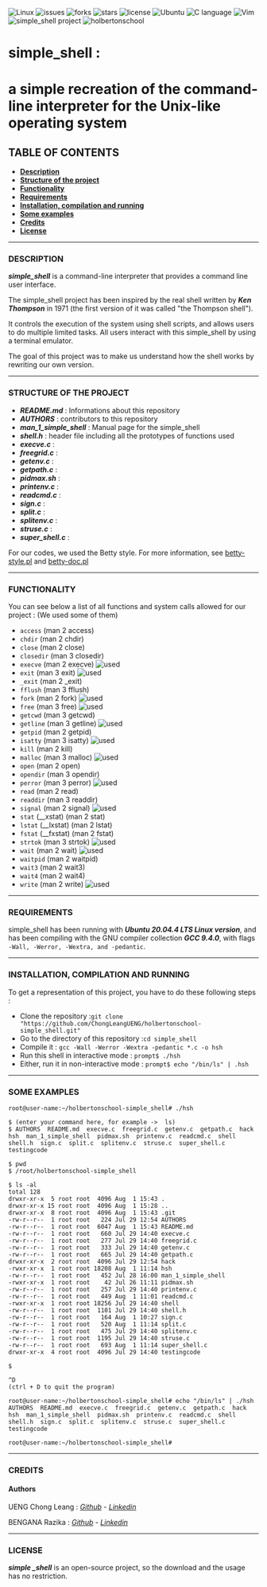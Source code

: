 ![Linux](https://cdn.comparitech.com/wp-content/uploads/2018/08/Linux-Shell-Getting-Started-1.jpg)
![issues](https://img.shields.io/github/issues/ChongLeangUENG/holbertonschool-simple_shell)
![forks](https://img.shields.io/github/forks/ChongLeangUENG/holbertonschool-simple_shell)
![stars](https://img.shields.io/github/stars/ChongLeangUENG/holbertonschool-simple_shell)
![license](https://img.shields.io/github/license/ChongLeangUENG/holbertonschool-simple_shell)
![Ubuntu](https://img.shields.io/badge/-Ubuntu%2020.04.4-orange)
![C language](https://img.shields.io/badge/-C%20language-yellow)
![Vim](https://img.shields.io/badge/-Vim-yellowgreen)
![simple_shell project](https://img.shields.io/badge/-simple__shell-blue)
![holbertonschool](https://img.shields.io/badge/-Holberton%20School-red)

# simple_shell :
# a simple recreation of the command-line interpreter for the Unix-like operating system


## TABLE OF CONTENTS

- __[Description](https://github.com/ChongLeangUENG/holbertonschool-simple_shell#description)__
- __[Structure of the project](https://github.com/ChongLeangUENG/holbertonschool-simple_shell#structure-of-the-project)__
- __[Functionality](https://github.com/ChongLeangUENG/holbertonschool-simple_shell#functionality)__
- __[Requirements](https://github.com/ChongLeangUENG/holbertonschool-simple_shell#requirements)__
- __[Installation, compilation and running](https://github.com/ChongLeangUENG/holbertonschool-simple_shell#installation-compilation-and-running)__
- __[Some examples](https://github.com/ChongLeangUENG/holbertonschool-simple_shell#some-examples)__
- __[Credits](https://github.com/ChongLeangUENG/holbertonschool-simple_shell#credits)__
- __[License](https://github.com/ChongLeangUENG/holbertonschool-simple_shell#license)__

***

### DESCRIPTION

__*simple_shell*__ is a command-line interpreter that provides a command line user interface.

The simple_shell project has been inspired by the real shell written by __*Ken Thompson*__ in 1971 (the first version of it was called "the Thompson shell").

It controls the execution of the system using shell scripts, and allows users to do multiple limited tasks. All users interact with this simple_shell by using a terminal emulator.

The goal of this project was to make us understand how the shell works by rewriting our own version.

***

### STRUCTURE OF THE PROJECT

- __*README.md*__ : Informations about this repository
- __*AUTHORS*__ : contributors to this repository
- __*man_1_simple_shell*__ : Manual page for the simple_shell
- __*shell.h*__ : header file including all the prototypes of functions used
- __*execve.c*__ :
- __*freegrid.c*__ :
- __*getenv.c*__ :
- __*getpath.c*__ :
- __*pidmax.sh*__ :
- __*printenv.c*__ :
- __*readcmd.c*__ :
- __*sign.c*__ :
- __*split.c*__ :
- __*splitenv.c*__ :
- __*struse.c*__ :
- __*super_shell.c*__ :

For our codes, we used the Betty style. For more information, see [betty-style.pl](https://github.com/holbertonschool/Betty/blob/master/betty-style.pl) and [betty-doc.pl](https://github.com/holbertonschool/Betty/blob/master/betty-doc.pl)

***

### FUNCTIONALITY

You can see below a list of all functions and system calls allowed for our project :
(We used some of them)

- ``access`` (man 2 access)
- ``chdir`` (man 2 chdir)
- ``close`` (man 2 close)
- ``closedir`` (man 3 closedir)
- ``execve`` (man 2 execve) ![used](https://img.shields.io/badge/-used-red)
- ``exit`` (man 3 exit) ![used](https://img.shields.io/badge/-used-red)
- ``_exit`` (man 2 _exit)
- ``fflush`` (man 3 fflush)
- ``fork`` (man 2 fork) ![used](https://img.shields.io/badge/-used-red)
- ``free`` (man 3 free) ![used](https://img.shields.io/badge/-used-red)
- ``getcwd`` (man 3 getcwd)
- ``getline`` (man 3 getline) ![used](https://img.shields.io/badge/-used-red)
- ``getpid`` (man 2 getpid)
- ``isatty`` (man 3 isatty) ![used](https://img.shields.io/badge/-used-red)
- ``kill`` (man 2 kill)
- ``malloc`` (man 3 malloc) ![used](https://img.shields.io/badge/-used-red)
- ``open`` (man 2 open)
- ``opendir`` (man 3 opendir)
- ``perror`` (man 3 perror) ![used](https://img.shields.io/badge/-used-red)
- ``read`` (man 2 read)
- ``readdir`` (man 3 readdir)
- ``signal`` (man 2 signal) ![used](https://img.shields.io/badge/-used-red)
- ``stat`` (__xstat) (man 2 stat)
- ``lstat`` (__lxstat) (man 2 lstat)
- ``fstat`` (__fxstat) (man 2 fstat)
- ``strtok`` (man 3 strtok) ![used](https://img.shields.io/badge/-used-red)
- ``wait`` (man 2 wait) ![used](https://img.shields.io/badge/-used-red)
- ``waitpid`` (man 2 waitpid)
- ``wait3`` (man 2 wait3)
- ``wait4`` (man 2 wait4)
- ``write`` (man 2 write) ![used](https://img.shields.io/badge/-used-red)

***

### REQUIREMENTS

simple_shell has been running with __*Ubuntu 20.04.4 LTS Linux version*__, and has been compiling with the GNU compiler collection __*GCC 9.4.0*__, with flags ``-Wall, -Werror, -Wextra, and -pedantic``.

***

### INSTALLATION, COMPILATION AND RUNNING

To get a representation of this project, you have to do these following steps :

- Clone the repository :``git clone "https://github.com/ChongLeangUENG/holbertonschool-simple_shell.git"``
- Go to the directory of this repository :``cd simple_shell``
- Compile it : ``gcc -Wall -Werror -Wextra -pedantic *.c -o hsh``
- Run this shell in interactive mode : ``prompt$ ./hsh``
- Either, run it in non-interactive mode : ``prompt$ echo "/bin/ls" | .hsh``

***

### SOME EXAMPLES

```
root@user-name:~/holbertonschool-simple_shell# ./hsh

$ (enter your command here, for example ->  ls)
$ AUTHORS  README.md  execve.c  freegrid.c  getenv.c  getpath.c  hack  hsh  man_1_simple_shell  pidmax.sh  printenv.c  readcmd.c  shell  shell.h  sign.c  split.c  splitenv.c  struse.c  super_shell.c  testingcode

$ pwd
$ /root/holbertonschool-simple_shell

$ ls -al
total 128
drwxr-xr-x  5 root root  4096 Aug  1 15:43 .
drwxr-xr-x 15 root root  4096 Aug  1 15:28 ..
drwxr-xr-x  8 root root  4096 Aug  1 15:43 .git
-rw-r--r--  1 root root   224 Jul 29 12:54 AUTHORS
-rw-r--r--  1 root root  6047 Aug  1 15:43 README.md
-rw-r--r--  1 root root   660 Jul 29 14:40 execve.c
-rw-r--r--  1 root root   277 Jul 29 14:40 freegrid.c
-rw-r--r--  1 root root   333 Jul 29 14:40 getenv.c
-rw-r--r--  1 root root   665 Jul 29 14:40 getpath.c
drwxr-xr-x  2 root root  4096 Jul 29 12:54 hack
-rwxr-xr-x  1 root root 18208 Aug  1 11:14 hsh
-rw-r--r--  1 root root   452 Jul 28 16:00 man_1_simple_shell
-rwxr-xr-x  1 root root    42 Jul 26 11:11 pidmax.sh
-rw-r--r--  1 root root   257 Jul 29 14:40 printenv.c
-rw-r--r--  1 root root   449 Aug  1 11:01 readcmd.c
-rwxr-xr-x  1 root root 18256 Jul 29 14:40 shell
-rw-r--r--  1 root root  1101 Jul 29 14:40 shell.h
-rw-r--r--  1 root root   164 Aug  1 10:27 sign.c
-rw-r--r--  1 root root   520 Aug  1 11:14 split.c
-rw-r--r--  1 root root   475 Jul 29 14:40 splitenv.c
-rw-r--r--  1 root root  1195 Jul 29 14:40 struse.c
-rw-r--r--  1 root root   693 Aug  1 11:14 super_shell.c
drwxr-xr-x  4 root root  4096 Jul 29 14:40 testingcode

$

^D
(ctrl + D to quit the program)

root@user-name:~/holbertonschool-simple_shell# echo "/bin/ls" | ./hsh
AUTHORS  README.md  execve.c  freegrid.c  getenv.c  getpath.c  hack  hsh  man_1_simple_shell  pidmax.sh  printenv.c  readcmd.c  shell  shell.h  sign.c  split.c  splitenv.c  struse.c  super_shell.c  testingcode

root@user-name:~/holbertonschool-simple_shell#
```

***

### CREDITS

#### Authors

UENG Chong Leang : *[Github](https://github.com/ChongLeangUENG)* - *[Linkedin](https://www.linkedin.com/in/chong-leang-ueng-78521b23b/)*

BENGANA Razika : *[Github](https://github.com/Razika-Bengana)* - *[Linkedin](https://www.linkedin.com/in/razika-bengana-065284243/)*

***

### LICENSE

__*simple _shell*__ is an open-source project, so the download and the usage has no restriction.
